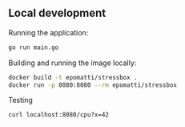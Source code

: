 ## Local development

Running the application:

```sh
go run main.go
```

Building and running the image locally:

```sh
docker build -t epomatti/stressbox .
docker run -p 8080:8080 --rm epomatti/stressbox
```

Testing

```
curl localhost:8080/cpu?x=42
```
